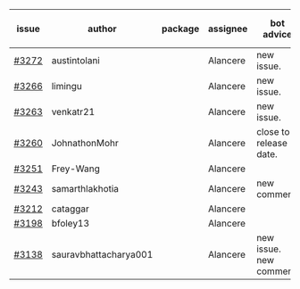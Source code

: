 | issue | author | package | assignee | bot advice | created date of issue | target release date | date from target |
| ------ | ------ | ------ | ------ | ------ | ------ | ------ | :-----: |
| [#3272](https://github.com/Azure/sdk-release-request/issues/3272) | austintolani |  | Alancere | new issue. | 10-12 | fail to get. |  |
| [#3266](https://github.com/Azure/sdk-release-request/issues/3266) | limingu |  | Alancere | new issue. | 10-12 | fail to get. |  |
| [#3263](https://github.com/Azure/sdk-release-request/issues/3263) | venkatr21 |  | Alancere | new issue. | 10-12 | fail to get. |  |
| [#3260](https://github.com/Azure/sdk-release-request/issues/3260) | JohnathonMohr |  | Alancere | close to release date.  | 10-11 | 10-13 | 0 |
| [#3251](https://github.com/Azure/sdk-release-request/issues/3251) | Frey-Wang |  | Alancere |  | 10-09 | 10-17 |  |
| [#3243](https://github.com/Azure/sdk-release-request/issues/3243) | samarthlakhotia |  | Alancere | new comment. | 10-06 | 10-19 |  |
| [#3212](https://github.com/Azure/sdk-release-request/issues/3212) | cataggar |  | Alancere |  | 09-26 | 10-31 |  |
| [#3198](https://github.com/Azure/sdk-release-request/issues/3198) | bfoley13 |  | Alancere |  | 09-19 | 10-03 |  |
| [#3138](https://github.com/Azure/sdk-release-request/issues/3138) | sauravbhattacharya001 |  | Alancere | new issue. new comment. | 09-02 | 10-17 |  |
